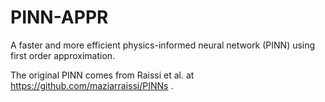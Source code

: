 # PINN-APPR
A faster and more efficient physics-informed neural network (PINN) using first order approximation.

The original PINN comes from Raissi et al. at https://github.com/maziarraissi/PINNs .
